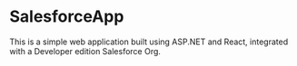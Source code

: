 # SalesforceApp

This is a simple web application built using ASP.NET and React, integrated with a Developer edition Salesforce Org.